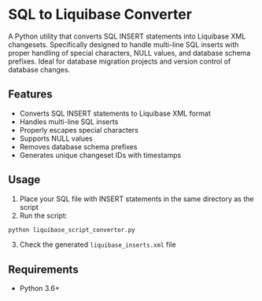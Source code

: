 # SQL to Liquibase Converter

A Python utility that converts SQL INSERT statements into Liquibase XML changesets. Specifically designed to handle multi-line SQL inserts with proper handling of special characters, NULL values, and database schema prefixes. Ideal for database migration projects and version control of database changes.

## Features

- Converts SQL INSERT statements to Liquibase XML format
- Handles multi-line SQL inserts
- Properly escapes special characters
- Supports NULL values
- Removes database schema prefixes
- Generates unique changeset IDs with timestamps

## Usage

1. Place your SQL file with INSERT statements in the same directory as the script
2. Run the script:
```bash
python liquibase_script_convertor.py
```
3. Check the generated `liquibase_inserts.xml` file

## Requirements

- Python 3.6+
